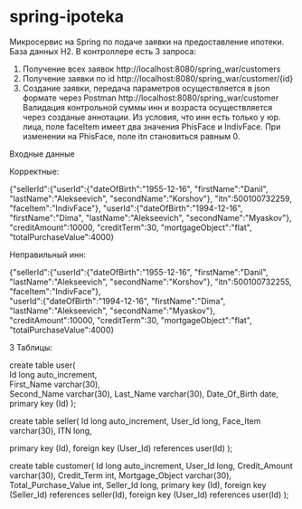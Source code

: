 # spring-ipoteka
Микросервис на Spring по подаче заявки на предоставление ипотеки. 
База данных H2.
В контроллере есть 3 запроса: 
1. Получение всех заявок http://localhost:8080/spring_war/customers 
2. Получение заявки по id http://localhost:8080/spring_war/customer/{id}
3. Создание заявки, передача параметров осуществляется в json формате через Postman  http://localhost:8080/spring_war/customer 
Валидация контрольной суммы инн и возраста осуществляется через созданые аннотации.
Из условия, что инн есть только у юр. лица, поле faceItem имеет два значения PhisFace и IndivFace. При изменении на PhisFace, поле itn становиться равным 0.  

Входные данные 

Корректные:

{"sellerId":{"userId":{"dateOfBirth":"1955-12-16",
"firstName":"Danil",
"lastName":"Alekseevich",
"secondName":"Korshov"},
"itn":500100732259,
"faceItem":"IndivFace"},
"userId":{"dateOfBirth":"1994-12-16",
"firstName":"Dima",
"lastName":"Alekseevich",
"secondName":"Myaskov"},
"creditAmount":10000,
"creditTerm":30,
"mortgageObject":"flat",
"totalPurchaseValue":4000}

Неправильный инн:

{"sellerId":{"userId":{"dateOfBirth":"1955-12-16",
"firstName":"Danil",
"lastName":"Alekseevich",
"secondName":"Korshov"},
"itn":500100732255,
"faceItem":"IndivFace"},     
"userId":{"dateOfBirth":"1994-12-16",
"firstName":"Dima",
"lastName":"Alekseevich",
"secondName":"Myaskov"},
"creditAmount":10000,
"creditTerm":30,
"mortgageObject":"flat",
"totalPurchaseValue":4000}

3 Таблицы:

create table user(<br>
Id long auto_increment,<br>
First_Name varchar(30),<br>
Second_Name varchar(30),
Last_Name varchar(30),
Date_Of_Birth date,
primary key (Id)
);


create table seller(
Id long auto_increment,
User_Id long,
Face_Item varchar(30),
ITN long,

primary key (Id),
foreign key (User_Id) references user(Id)
);

create table customer(
Id long auto_increment,
User_Id long,
Credit_Amount varchar(30),
Credit_Term int,
Mortgage_Object varchar(30),
Total_Purchase_Value int,
Seller_Id long,
primary key (Id),
foreign key (Seller_Id) references seller(Id),
foreign key (User_Id) references user(Id)
);
